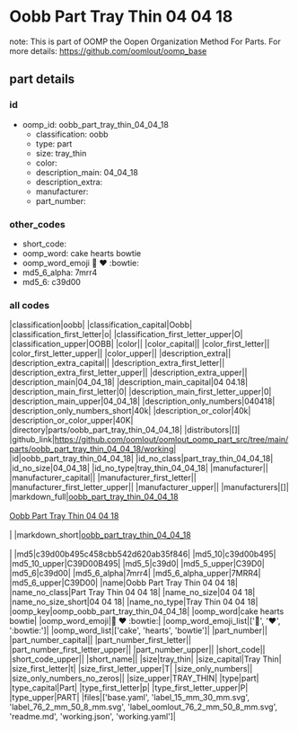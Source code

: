 # Oobb Part Tray Thin 04 04 18  

note: This is part of OOMP the Oopen Organization Method For Parts. For more details: https://github.com/oomlout/oomp_base

##  part details





### id
* oomp_id: oobb_part_tray_thin_04_04_18
  * classification: oobb
  * type: part
  * size: tray_thin
  * color: 
  * description_main: 04_04_18
  * description_extra: 
  * manufacturer: 
  * part_number: 

### other_codes
* short_code: 
* oomp_word: cake hearts bowtie
* oomp_word_emoji :cake: :hearts: :bowtie:
* md5_6_alpha: 7mrr4
* md5_6: c39d00

### all codes 
|classification|oobb|
|classification_capital|Oobb|
|classification_first_letter|o|
|classification_first_letter_upper|O|
|classification_upper|OOBB|
|color||
|color_capital||
|color_first_letter||
|color_first_letter_upper||
|color_upper||
|description_extra||
|description_extra_capital||
|description_extra_first_letter||
|description_extra_first_letter_upper||
|description_extra_upper||
|description_main|04_04_18|
|description_main_capital|04 04.18|
|description_main_first_letter|0|
|description_main_first_letter_upper|0|
|description_main_upper|04_04_18|
|description_only_numbers|040418|
|description_only_numbers_short|40k|
|description_or_color|40k|
|description_or_color_upper|40K|
|directory|parts/oobb_part_tray_thin_04_04_18|
|distributors|[]|
|github_link|https://github.com/oomlout/oomlout_oomp_part_src/tree/main/parts/oobb_part_tray_thin_04_04_18/working|
|id|oobb_part_tray_thin_04_04_18|
|id_no_class|part_tray_thin_04_04_18|
|id_no_size|04_04_18|
|id_no_type|tray_thin_04_04_18|
|manufacturer||
|manufacturer_capital||
|manufacturer_first_letter||
|manufacturer_first_letter_upper||
|manufacturer_upper||
|manufacturers|[]|
|markdown_full|[oobb_part_tray_thin_04_04_18](https://github.com/oomlout/oomlout_oomp_part_src/tree/main/parts/oobb_part_tray_thin_04_04_18/working)<br>[](https://github.com/oomlout/oomlout_oomp_part_src/tree/main/parts/oobb_part_tray_thin_04_04_18/working)<br>[Oobb Part Tray Thin 04 04 18](https://github.com/oomlout/oomlout_oomp_part_src/tree/main/parts/oobb_part_tray_thin_04_04_18/working)<br><br>|
|markdown_short|[oobb_part_tray_thin_04_04_18](https://github.com/oomlout/oomlout_oomp_part_src/tree/main/parts/oobb_part_tray_thin_04_04_18/working)<br><br>|
|md5|c39d00b495c458cbb542d620ab35f846|
|md5_10|c39d00b495|
|md5_10_upper|C39D00B495|
|md5_5|c39d0|
|md5_5_upper|C39D0|
|md5_6|c39d00|
|md5_6_alpha|7mrr4|
|md5_6_alpha_upper|7MRR4|
|md5_6_upper|C39D00|
|name|Oobb Part Tray Thin 04 04 18|
|name_no_class|Part Tray Thin 04 04 18|
|name_no_size|04 04 18|
|name_no_size_short|04 04 18|
|name_no_type|Tray Thin 04 04 18|
|oomp_key|oomp_oobb_part_tray_thin_04_04_18|
|oomp_word|cake hearts bowtie|
|oomp_word_emoji|:cake: :hearts: :bowtie:|
|oomp_word_emoji_list|[':cake:', ':hearts:', ':bowtie:']|
|oomp_word_list|['cake', 'hearts', 'bowtie']|
|part_number||
|part_number_capital||
|part_number_first_letter||
|part_number_first_letter_upper||
|part_number_upper||
|short_code||
|short_code_upper||
|short_name||
|size|tray_thin|
|size_capital|Tray Thin|
|size_first_letter|t|
|size_first_letter_upper|T|
|size_only_numbers||
|size_only_numbers_no_zeros||
|size_upper|TRAY_THIN|
|type|part|
|type_capital|Part|
|type_first_letter|p|
|type_first_letter_upper|P|
|type_upper|PART|
|files|['base.yaml', 'label_15_mm_30_mm.svg', 'label_76_2_mm_50_8_mm.svg', 'label_oomlout_76_2_mm_50_8_mm.svg', 'readme.md', 'working.json', 'working.yaml']|
